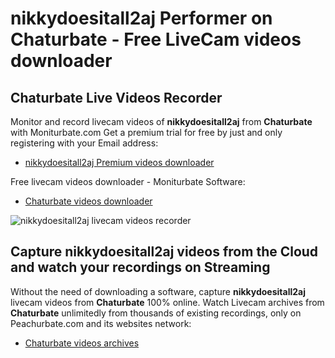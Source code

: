 # nikkydoesitall2aj Performer on Chaturbate - Free LiveCam videos downloader

## Chaturbate Live Videos Recorder

Monitor and record livecam videos of **nikkydoesitall2aj** from **Chaturbate** with Moniturbate.com
Get a premium trial for free by just and only registering with your Email address:
* [nikkydoesitall2aj Premium videos downloader](https://moniturbate.com/request-demo-licence-key.html)

Free livecam videos downloader - Moniturbate Software:
* [Chaturbate videos downloader](https://moniturbate.com/moniturbate-download-software.html)

![nikkydoesitall2aj livecam videos recorder](https://peachurnet.com/templates/moniturbate-software.png)


## Capture nikkydoesitall2aj videos from the Cloud and watch your recordings on Streaming

Without the need of downloading a software, capture **nikkydoesitall2aj** livecam videos from **Chaturbate** 100% online.
Watch Livecam archives from **Chaturbate** unlimitedly from thousands of existing recordings, only on Peachurbate.com and its websites network:
* [Chaturbate videos archives](https://peachurnet.com/)